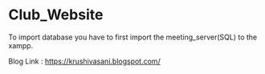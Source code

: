 # Club_Website
 
To import database you have to first import the meeting_server(SQL) to the xampp.

Blog Link : https://krushivasani.blogspot.com/
